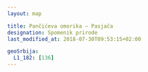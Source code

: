 ```yaml
---
layout: map

title: Pančićeva omorika – Pasjača
designation: Spomenik prirode
last_modified_at: 2018-07-30T09:53:15+02:00

geoSrbija:
  L1_182: [136]
---
```

